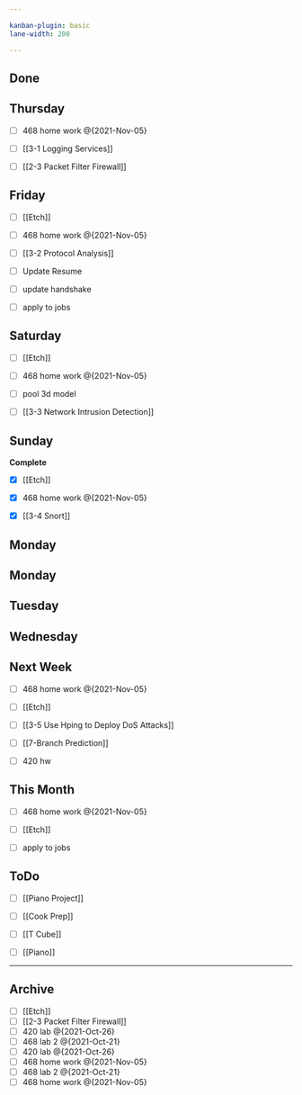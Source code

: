 ```yaml
---

kanban-plugin: basic
lane-width: 200

---
```


## Done



## Thursday

- [ ] 468 home work @{2021-Nov-05}
- [ ] [[3-1 Logging Services]]
- [ ] [[2-3 Packet Filter Firewall]]


## Friday

- [ ] [[Etch]]
- [ ] 468 home work @{2021-Nov-05}
- [ ] [[3-2 Protocol Analysis]]
- [ ] Update Resume
- [ ] update handshake
- [ ] apply to jobs


## Saturday

- [ ] [[Etch]]
- [ ] 468 home work @{2021-Nov-05}
- [ ] pool 3d model
- [ ] [[3-3 Network Intrusion Detection]]


## Sunday

**Complete**
- [x] [[Etch]]
- [x] 468 home work @{2021-Nov-05}
- [x] [[3-4 Snort]]


## Monday



## Monday



## Tuesday



## Wednesday



## Next Week

- [ ] 468 home work @{2021-Nov-05}
- [ ] [[Etch]]
- [ ] [[3-5 Use Hping to Deploy DoS Attacks]]
- [ ] [[7-Branch Prediction]]
- [ ] 420 hw


## This Month

- [ ] 468 home work @{2021-Nov-05}
- [ ] [[Etch]]
- [ ] apply to jobs


## ToDo

- [ ] [[Piano Project]]
- [ ] [[Cook Prep]]
- [ ] [[T Cube]]
- [ ] [[Piano]]


***

## Archive

- [ ] [[Etch]]
- [ ] [[2-3 Packet Filter Firewall]]
- [ ] 420 lab @{2021-Oct-26}
- [ ] 468 lab 2 @{2021-Oct-21}
- [ ] 420 lab @{2021-Oct-26}
- [ ] 468 home work @{2021-Nov-05}
- [ ] 468 lab 2 @{2021-Oct-21}
- [ ] 468 home work @{2021-Nov-05}